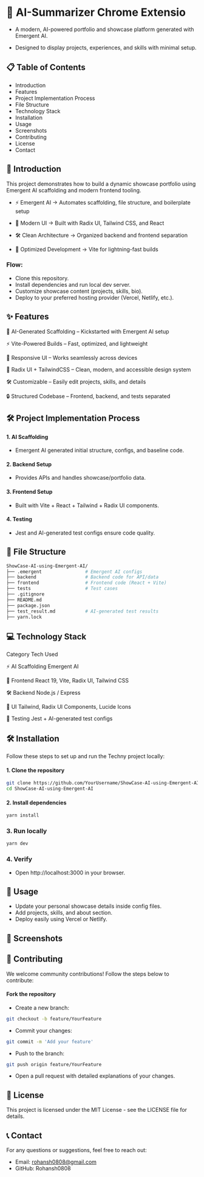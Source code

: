 # 🧠 AI-Summarizer Chrome Extensio



- A modern, AI-powered portfolio and showcase platform generated with Emergent AI.

- Designed to display projects, experiences, and skills with minimal setup.


## 📋 Table of Contents
- Introduction
- Features
- Project Implementation Process
- File Structure
- Technology Stack
- Installation
- Usage
- Screenshots
- Contributing
- License
- Contact

## 📘 Introduction

This project demonstrates how to build a dynamic showcase portfolio using Emergent AI scaffolding and modern frontend tooling.

- ⚡ Emergent AI → Automates scaffolding, file structure, and boilerplate setup

- 🎨 Modern UI → Built with Radix UI, Tailwind CSS, and React

- 🛠 Clean Architecture → Organized backend and frontend separation

- 🚀 Optimized Development → Vite for lightning-fast builds

### Flow:

- Clone this repository.
- Install dependencies and run local dev server.
- Customize showcase content (projects, skills, bio).
- Deploy to your preferred hosting provider (Vercel, Netlify, etc.).

## ✨ Features

📝 AI-Generated Scaffolding – Kickstarted with Emergent AI setup

⚡ Vite-Powered Builds – Fast, optimized, and lightweight

🎨 Responsive UI – Works seamlessly across devices

🧩 Radix UI + TailwindCSS – Clean, modern, and accessible design system

🛠 Customizable – Easily edit projects, skills, and details

🔒 Structured Codebase – Frontend, backend, and tests separated

## 🛠 Project Implementation Process

#### 1. AI Scaffolding
- Emergent AI generated initial structure, configs, and baseline code.

#### 2. Backend Setup
- Provides APIs and handles showcase/portfolio data.

#### 3. Frontend Setup
- Built with Vite + React + Tailwind + Radix UI components.

#### 4. Testing
- Jest and AI-generated test configs ensure code quality.

## 📁 File Structure

```bash
ShowCase-AI-using-Emergent-AI/
├── .emergent                # Emergent AI configs
├── backend                  # Backend code for API/data
├── frontend                 # Frontend code (React + Vite)
├── tests                    # Test cases
├── .gitignore
├── README.md
├── package.json
├── test_result.md           # AI-generated test results
├── yarn.lock
```

## 💻 Technology Stack

Category	Tech Used

⚡ AI Scaffolding	Emergent AI

🧩 Frontend	React 19, Vite, Radix UI, Tailwind CSS

🛠 Backend	Node.js / Express

🎨 UI	Tailwind, Radix UI Components, Lucide Icons

🧪 Testing	Jest + AI-generated test configs


## 🛠 Installation

Follow these steps to set up and run the Techny project locally:

#### 1. Clone the repository

```bash
git clone https://github.com/YourUsername/ShowCase-AI-using-Emergent-AI.git
cd ShowCase-AI-using-Emergent-AI
```

#### 2. Install dependencies

~~~bash
yarn install
~~~

### 3. Run locally

~~~bash
yarn dev
~~~

### 4. Verify
- Open http://localhost:3000 in your browser.

## 🚀 Usage
- Update your personal showcase details inside config files.
- Add projects, skills, and about section.
- Deploy easily using Vercel or Netlify.


## 📸 Screenshots



## 🤝 Contributing
We welcome community contributions! Follow the steps below to contribute:

#### Fork the repository
- Create a new branch:
```bash
git checkout -b feature/YourFeature
```

- Commit your changes:
```bash
git commit -m 'Add your feature'
```

- Push to the branch:
```bash
git push origin feature/YourFeature
```

- Open a pull request with detailed explanations of your changes.

## 📄 License

This project is licensed under the MIT License - see the LICENSE file for details.

## 📞 Contact
For any questions or suggestions, feel free to reach out:

- Email: rohansh0808@gmail.com
- GitHub: Rohansh0808
